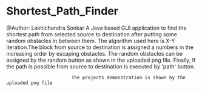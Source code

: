 # Shortest_Path_Finder
@Author: Lakhichandra Sonkar 
A Java based GUI application to find the shortest path from selected source to destination after putting some random obstacles in between them. The algorithm used here is X-Y iteration.The block from  source to destination is assigned a numbers in the increasing order by escaping obstacles.
The random obstacles can be assigned by the random button as shown in the uploaded png file.
Finally, If the path is possible from source to destination is executed by 'path' button.
   
                            The projects demonstration is shown by the uploaded png file
